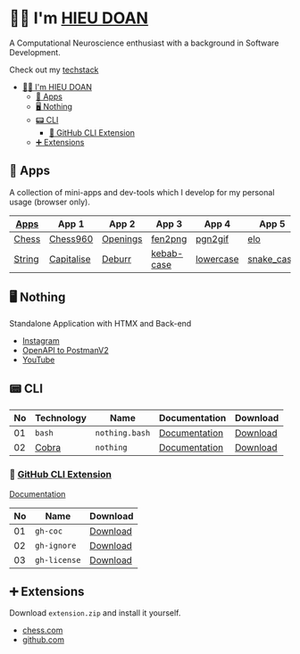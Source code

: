# 👨‍💻 I'm [HIEU DOAN](https://hieudoanm.github.io)

A Computational Neuroscience enthusiast with a background in Software Development.

Check out my [techstack](https://hieudoanm.github.io/posts/techstack)

- [👨‍💻 I'm HIEU DOAN](#-im-hieu-doan)
  - [📱 Apps](#-apps)
  - [🖥️ Nothing](#️-nothing)
  - [📟 CLI](#-cli)
    - [🐙 GitHub CLI Extension](#-github-cli-extension)
  - [➕ Extensions](#-extensions)

## 📱 Apps

A collection of mini-apps and dev-tools which I develop for my personal usage (browser only).

| [Apps][apps]         | App 1                               | App 2                          | App 3                              | App 4                             | App 5                              | App 6                             |
| -------------------- | ----------------------------------- | ------------------------------ | ---------------------------------- | --------------------------------- | ---------------------------------- | --------------------------------- |
| [Chess][app-chess]   | [Chess960][app-chess960]            | [Openings][app-chess-openings] | [fen2png][app-chess-fen2png]       | [pgn2gif][app-chess-pgn2gif]      | [elo][app-chess-elo]               | [Clock][app-chess-clock]          |
| [String][app-string] | [Capitalise][app-string-capitalise] | [Deburr][app-string-deburr]    | [kebab-case][app-string-kebabcase] | [lowercase][app-string-lowercase] | [snake_case][app-string-snakecase] | [UPPERCASE][app-string-uppercase] |

## 🖥️ Nothing

Standalone Application with HTMX and Back-end

- [Instagram](https://nothing-instagram.onrender.com/)
- [OpenAPI to PostmanV2](https://nothing-openapi-to-postmanv2.onrender.com/)
- [YouTube](https://nothing-youtube.onrender.com)

## 📟 CLI

| No  | Technology                  | Name           | Documentation                                                                                                     | Download                                                                                                       |
| --- | --------------------------- | -------------- | ----------------------------------------------------------------------------------------------------------------- | -------------------------------------------------------------------------------------------------------------- |
| 01  | `bash`                      | `nothing.bash` | [Documentation](https://github.com/hieudoanm/hieudoanm.github.io/tree/master/packages/cli/bash/README.md)         | [Download](https://github.com/hieudoanm/hieudoanm.github.io/tree/master/packages/cli/bash/dist/nothing.bash)   |
| 02  | [Cobra](https://cobra.dev/) | `nothing`      | [Documentation](https://github.com/hieudoanm/hieudoanm.github.io/tree/master/packages/cli/go.dev/cobra/README.md) | [Download](https://github.com/hieudoanm/hieudoanm.github.io/tree/master/packages/cli/go.dev/cobra/bin/nothing) |

### 🐙 [GitHub CLI Extension][gh-cli-extension]

[Documentation](https://github.com/hieudoanm/hieudoanm.github.io/tree/master/packages/cli/go.dev/github/extensions/README.md)

| No  | Name         | Download                                                                                                                      |
| --- | ------------ | ----------------------------------------------------------------------------------------------------------------------------- |
| 01  | `gh-coc`     | [Download](https://github.com/hieudoanm/hieudoanm.github.io/tree/master/packages/cli/go.dev/github/extensions/bin/gh-coc)     |
| 02  | `gh-ignore`  | [Download](https://github.com/hieudoanm/hieudoanm.github.io/tree/master/packages/cli/go.dev/github/extensions/bin/gh-ignore)  |
| 03  | `gh-license` | [Download](https://github.com/hieudoanm/hieudoanm.github.io/tree/master/packages/cli/go.dev/github/extensions/bin/gh-license) |

## ➕ Extensions

Download `extension.zip` and install it yourself.

- [chess.com](https://github.com/hieudoanm/hieudoanm.github.io/tree/master/packages/extensions/browsers/chess.com/download)
- [github.com](https://github.com/hieudoanm/hieudoanm.github.io/tree/master/packages/extensions/browsers/github.com/download)

[apps]: https://hieudoanm.github.io/apps

[app-chess]: https://hieudoanm.github.io/apps/chess
[app-chess960]: https://hieudoanm.github.io/apps/chess/books/chess960
[app-chess-openings]: https://hieudoanm.github.io/apps/chess/books/openings
[app-chess-fen2png]: https://hieudoanm.github.io/apps/chess/converter/fen2png
[app-chess-pgn2gif]: https://hieudoanm.github.io/apps/chess/converter/pgn2gif
[app-chess-elo]: https://hieudoanm.github.io/apps/chess/tools/elo
[app-chess-clock]: https://hieudoanm.github.io/apps/chess/tools/clock

[app-string]: https://hieudoanm.github.io/apps/string
[app-string-capitalise]: https://hieudoanm.github.io/apps/string/capitalise
[app-string-deburr]: https://hieudoanm.github.io/apps/string/deburr
[app-string-kebabcase]: https://hieudoanm.github.io/apps/string/kebabcase
[app-string-lowercase]: https://hieudoanm.github.io/apps/string/lowercase
[app-string-snakecase]: https://hieudoanm.github.io/apps/string/snakecase
[app-string-uppercase]: https://hieudoanm.github.io/apps/string/uppercase

[gh-cli-extension]: https://cli.github.com/manual/gh_extension
